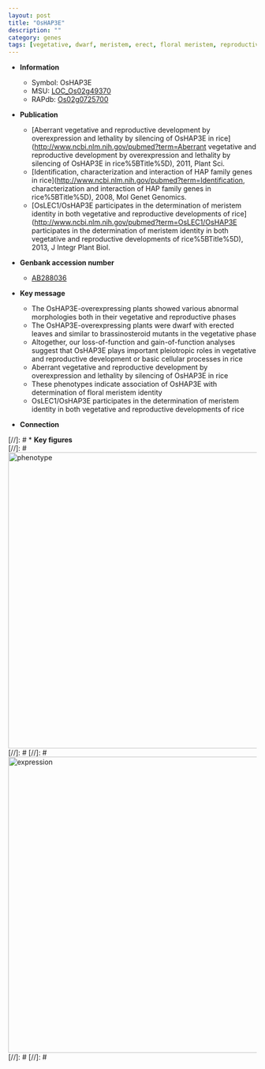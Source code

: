 ```yaml
---
layout: post
title: "OsHAP3E"
description: ""
category: genes
tags: [vegetative, dwarf, meristem, erect, floral meristem, reproductive, brassinosteroid, floral]
---
```


* **Information**  
    + Symbol: OsHAP3E  
    + MSU: [LOC_Os02g49370](http://rice.plantbiology.msu.edu/cgi-bin/ORF_infopage.cgi?orf=LOC_Os02g49370)  
    + RAPdb: [Os02g0725700](http://rapdb.dna.affrc.go.jp/viewer/gbrowse_details/irgsp1?name=Os02g0725700)  

* **Publication**  
    + [Aberrant vegetative and reproductive development by overexpression and lethality by silencing of OsHAP3E in rice](http://www.ncbi.nlm.nih.gov/pubmed?term=Aberrant vegetative and reproductive development by overexpression and lethality by silencing of OsHAP3E in rice%5BTitle%5D), 2011, Plant Sci.
    + [Identification, characterization and interaction of HAP family genes in rice](http://www.ncbi.nlm.nih.gov/pubmed?term=Identification, characterization and interaction of HAP family genes in rice%5BTitle%5D), 2008, Mol Genet Genomics.
    + [OsLEC1/OsHAP3E participates in the determination of meristem identity in both vegetative and reproductive developments of rice](http://www.ncbi.nlm.nih.gov/pubmed?term=OsLEC1/OsHAP3E participates in the determination of meristem identity in both vegetative and reproductive developments of rice%5BTitle%5D), 2013, J Integr Plant Biol.

* **Genbank accession number**  
    + [AB288036](http://www.ncbi.nlm.nih.gov/nuccore/AB288036)

* **Key message**  
    + The OsHAP3E-overexpressing plants showed various abnormal morphologies both in their vegetative and reproductive phases
    + The OsHAP3E-overexpressing plants were dwarf with erected leaves and similar to brassinosteroid mutants in the vegetative phase
    + Altogether, our loss-of-function and gain-of-function analyses suggest that OsHAP3E plays important pleiotropic roles in vegetative and reproductive development or basic cellular processes in rice
    + Aberrant vegetative and reproductive development by overexpression and lethality by silencing of OsHAP3E in rice
    + These phenotypes indicate association of OsHAP3E with determination of floral meristem identity
    + OsLEC1/OsHAP3E participates in the determination of meristem identity in both vegetative and reproductive developments of rice

* **Connection**  

[//]: # * **Key figures**  
[//]: # <img src="http://funRiceGenes.github.io/images/OsHAP3E.pheno.png" alt="phenotype"  style="width: 600px;"/>
[//]: # 
[//]: # <img src="http://funRiceGenes.github.io/images/OsHAP3E.exp.png" alt="expression"  style="width: 600px;"/>
[//]: # 
[//]: # 
